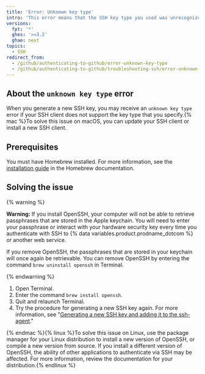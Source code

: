 ```yaml
---
title: 'Error: Unknown key type'
intro: 'This error means that the SSH key type you used was unrecognized or is unsupported by your SSH client. '
versions:
  fpt: '*'
  ghes: '>=3.2'
  ghae: next
topics:
  - SSH
redirect_from:
  - /github/authenticating-to-github/error-unknown-key-type
  - /github/authenticating-to-github/troubleshooting-ssh/error-unknown-key-type
---
```

## About the `unknown key type` error

When you generate a new SSH key, you may receive an `unknown key type` error if your SSH client does not support the key type that you specify.{% mac %}To solve this issue on macOS, you can update your SSH client or install a new SSH client.

## Prerequisites

You must have Homebrew installed. For more information, see the [installation guide](https://docs.brew.sh/Installation) in the Homebrew documentation.

## Solving the issue

{% warning %}

**Warning:** If you install OpenSSH, your computer will not be able to retrieve passphrases that are stored in the Apple keychain. You will need to enter your passphrase or interact with your hardware security key every time you authenticate with SSH to {% data variables.product.prodname_dotcom %} or another web service.

If you remove OpenSSH, the passphrases that are stored in your keychain will once again be retrievable. You can remove OpenSSH by entering the command `brew uninstall openssh` in Terminal.

{% endwarning %}

1. Open Terminal.
2. Enter the command `brew install openssh`.
3. Quit and relaunch Terminal.
4. Try the procedure for generating a new SSH key again. For more information, see "[Generating a new SSH key and adding it to the ssh-agent](/github/authenticating-to-github/generating-a-new-ssh-key-and-adding-it-to-the-ssh-agent#generating-a-new-ssh-key-for-a-hardware-security-key)."

{% endmac %}{% linux %}To solve this issue on Linux, use the package manager for your Linux distribution to install a new version of OpenSSH, or compile a new version from source. If you install a different version of OpenSSH, the ability of other applications to authenticate via SSH may be affected. For more information, review the documentation for your distribution.{% endlinux %}

